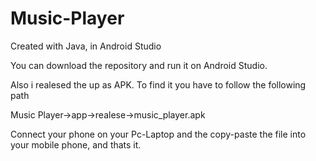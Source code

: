 # Music-Player
Created with Java, in Android Studio

You can download the repository and run it on Android Studio.

Also i realesed the up as APK. To find it you have to follow the following path

Music Player->app->realese->music_player.apk

Connect your phone on your Pc-Laptop and the copy-paste the file into your mobile phone, and thats it.
